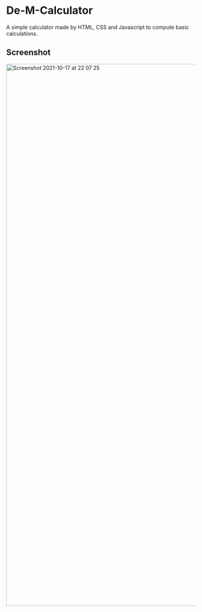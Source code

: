 # De-M-Calculator
A simple calculator made by HTML, CSS and Javascript to compute basic calculations. 
## Screenshot
<img width="1440" alt="Screenshot 2021-10-17 at 22 07 25" src="https://user-images.githubusercontent.com/76846542/137636556-6ddcd648-d781-4313-bf26-1e7a461c9a7f.png">
